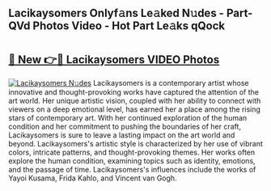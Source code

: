## Lacikaysomers Onlyf𝚊ns Le𝚊ked N𝚞des - Part-QVd Photos Video - Hot Part Le𝚊ks qQock

# <h2><a href="http://ac4912.deff.icu/?id=Lacikaysomers">🔗 New 👉🔴 Lacikaysomers VIDEO Photos</a></h2>

[![Lacikaysomers N𝚞des](https://i.imgur.com/rIISA9y.gif)](http://ac4912.deff.icu/?id=Lacikaysomers)
Lacikaysomers is a contemporary artist whose innovative and thought-provoking works have captured the attention of the art world. Her unique artistic vision, coupled with her ability to connect with viewers on a deep emotional level, has earned her a place among the rising stars of contemporary art. With her continued exploration of the human condition and her commitment to pushing the boundaries of her craft, Lacikaysomers is sure to leave a lasting impact on the art world and beyond. Lacikaysomers's artistic style is characterized by her use of vibrant colors, intricate patterns, and thought-provoking themes. Her works often explore the human condition, examining topics such as identity, emotions, and the passage of time. Lacikaysomers's influences include the works of Yayoi Kusama, Frida Kahlo, and Vincent van Gogh.
